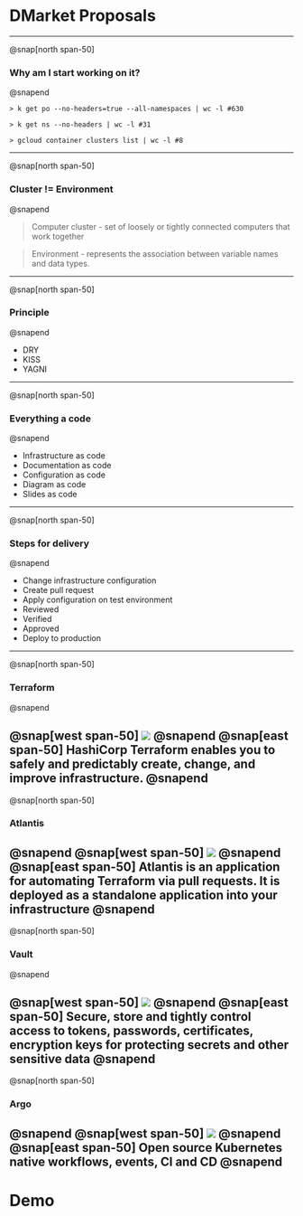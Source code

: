 # DMarket Proposals

---
@snap[north span-50]
### Why am I start working on it?
@snapend
```
> k get po --no-headers=true --all-namespaces | wc -l #630

> k get ns --no-headers | wc -l #31

> gcloud container clusters list | wc -l #8
```
---
@snap[north span-50]
### Cluster != Environment
@snapend
> Computer cluster - set of loosely or tightly connected computers that work together

> Environment - represents the association between variable names and data types.
---
@snap[north span-50]
### Principle
@snapend
- DRY
- KISS
- YAGNI
---
@snap[north span-50]
### Everything a code
@snapend
- Infrastructure as code
- Documentation as code
- Configuration as code
- Diagram as code
- Slides as code
---
@snap[north span-50]
### Steps for delivery
@snapend
- Change infrastructure configuration
- Create pull request
- Apply configuration on test environment
- Reviewed
- Verified
- Approved
- Deploy to production
---
@snap[north span-50]
### Terraform
@snapend

@snap[west span-50]
![](img/terraform.png)
@snapend
@snap[east span-50]
HashiCorp Terraform enables you to safely and predictably create, change, and improve infrastructure.
@snapend
---
@snap[north span-50]
### Atlantis
@snapend
@snap[west span-50]
![](img/atlantis.png)
@snapend
@snap[east span-50]
Atlantis is an application for automating Terraform via pull requests. It is deployed as a standalone application into your infrastructure
@snapend
---
@snap[north span-50]
### Vault
@snapend

@snap[west span-50]
![](img/vault.png)
@snapend
@snap[east span-50]
Secure, store and tightly control access to tokens, passwords, certificates, encryption keys for protecting secrets and other sensitive data
@snapend
---
@snap[north span-50]
### Argo
@snapend
@snap[west span-50]
![](img/argo.png)
@snapend
@snap[east span-50]
Open source Kubernetes native workflows, events, CI and CD
@snapend
---
# Demo

